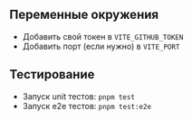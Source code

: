 ## Переменные окружения

- Добавить свой токен в `VITE_GITHUB_TOKEN`
- Добавить порт (если нужно) в `VITE_PORT`

## Тестирование

- Запуск unit тестов: `pnpm test`
- Запуск e2e тестов: `pnpm test:e2e`
